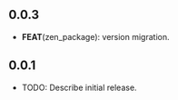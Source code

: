 ## 0.0.3

 - **FEAT**(zen_package): version migration.

## 0.0.1

* TODO: Describe initial release.

